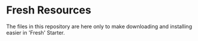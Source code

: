# Fresh Resources

The files in this repository are here only to make
downloading and installing easier in 'Fresh' Starter.

